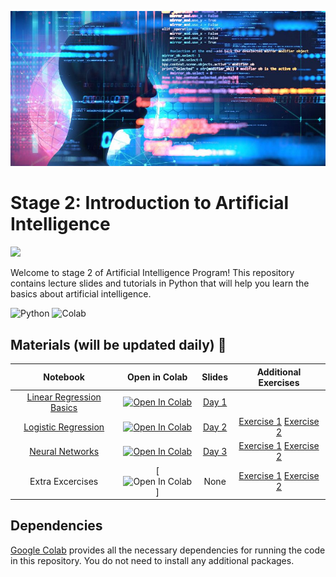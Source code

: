 ![1569966126](https://github.com/SaraAlthubaiti/NER-Project/blob/master/0_ZF-lzXTmWWHKoSLK.jpg)
# Stage 2: Introduction to Artificial Intelligence
 <img src="https://img.shields.io/badge/License-MIT-yellow.svg" /></a>
 
Welcome to stage 2 of Artificial Intelligence Program! This repository contains lecture slides and tutorials in Python that will help you learn the basics about artificial intelligence.

![Python](https://img.shields.io/badge/Python-3776AB?style=for-the-badge&logo=python&logoColor=white)
![Colab](https://img.shields.io/badge/Colab-F9AB00?style=for-the-badge&logo=googlecolab&color=525252)

## Materials (will be updated daily) :space_invader:

| Notebook  | Open in Colab|  Slides | Additional Exercises
| :---:         |     :---:      |  :---: |  :---:
| [Linear Regression Basics](https://drive.google.com/file/d/1K1fismRb7tW60a-3tqHf1bZfX8UZBUkf/view?usp=sharing) | [![Open In Colab](https://colab.research.google.com/assets/colab-badge.svg)](https://drive.google.com/file/d/1K1fismRb7tW60a-3tqHf1bZfX8UZBUkf/view?usp=sharing)| [Day 1](https://docs.google.com/presentation/d/1RKnOHUOO2sBLtsgsg-xo-SbRXJryGi5v/edit?usp=sharing&ouid=106548905542254481695&rtpof=true&sd=true)
| [Logistic Regression](https://drive.google.com/file/d/1fdRD_2ampFiEkEhSjrD0CflDEgCA_8B0/view?usp=sharing) | [![Open In Colab](https://colab.research.google.com/assets/colab-badge.svg)](https://colab.research.google.com/drive/1u-s23BL7bCz3tNP1mC6jXYBb9KWX1kU6?usp=sharing)| [Day 2](https://docs.google.com/presentation/d/1qqYhuTUSuoyQwGYM_EmUeZ3bKH2Xt4Vo/edit?usp=sharing&ouid=106548905542254481695&rtpof=true&sd=true) | [Exercise 1](https://colab.research.google.com/drive/12GmmOf54PdtBPwQBRRYuR0g5pmHq4r16?usp=sharing) [Exercise 2](https://drive.google.com/file/d/1-vx6uqBmu2jDxa7vse26MntDxwWXEmzt/view?usp=sharing)
| [Neural Networks](https://drive.google.com/file/d/12c2F8ZFSBonwcAvKIBNt41H2DjiLTJVq/view?usp=sharing) | [![Open In Colab](https://colab.research.google.com/assets/colab-badge.svg)](https://drive.google.com/file/d/12c2F8ZFSBonwcAvKIBNt41H2DjiLTJVq/view?usp=sharing)| [Day 3](https://docs.google.com/presentation/d/1BB4u6zcwalf89xzCL-1gwKz-w2-ZOlhC/edit?usp=sharing&ouid=106548905542254481695&rtpof=true&sd=true) | [Exercise 1](https://drive.google.com/file/d/12c2F8ZFSBonwcAvKIBNt41H2DjiLTJVq/view?usp=sharing) [Exercise 2](https://drive.google.com/file/d/1jI6UGPPklGF4L7L-U5oWJqXEHlDCgYcj/view?usp=sharing)
| Extra Excercises | [![Open In Colab](https://colab.research.google.com/assets/colab-badge.svg)]| None | [Exercise 1](https://colab.research.google.com/drive/1kE2dxUjb9hAWeTBQjR1ajcx3g66x-Gpt?usp=sharing) [Exercise 2](https://colab.research.google.com/drive/1kE2dxUjb9hAWeTBQjR1ajcx3g66x-Gpt?usp=sharing) 

## Dependencies
[Google Colab](https://colab.research.google.com) provides all the necessary dependencies for running the code in this repository. You do not need to install any additional packages.
